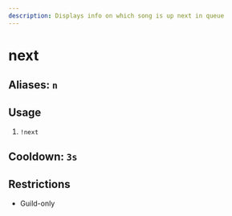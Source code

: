 ```yaml
---
description: Displays info on which song is up next in queue
---
```


# next

## Aliases: `n`

## Usage

1. `!next`

## Cooldown: `3s`

## Restrictions

* Guild-only

